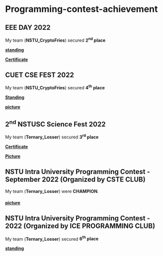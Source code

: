 # Programming-contest-achievement

## EEE DAY 2022
My team (**NSTU_CryptoFries**) secured **2<sup>nd</sup> place**

[**standing**](https://github.com/A-R-Rony/Programming-contest-achievement/blob/main/eee%20day%20standing.jpg)

[**Certificate**](https://github.com/A-R-Rony/Programming-contest-achievement/blob/main/eee%20day%20certificate.jpg)


## CUET CSE FEST 2022 
My team (**NSTU_CryptoFries**) secured **4<sup>th</sup> place**

[**Standing**](https://toph.co/c/cuet-cse-fest-2022-inter-university-divisional/standings)

[**picture**](https://github.com/A-R-Rony/Programming-contest-achievement/blob/main/cuet%20cse%20fest%202022.jpg)
## 2<sup>nd</sup> NSTUSC Science Fest 2022
My team (**Ternary_Losser**) secured **3<sup>rd</sup> place** 

[**Certificate**](https://github.com/A-R-Rony/Programming-contest-achievement/blob/main/science%20fest%202022%20certificate.jpg)

[**Picture**](https://github.com/A-R-Rony/Programming-contest-achievement/blob/main/science%20fest%202022.jpg)

## NSTU Intra University Programming Contest - September 2022 (Organized by CSTE CLUB)
My team (**Ternary_Losser**) were **CHAMPION**.
#### [picture](https://github.com/A-R-Rony/Programming-contest-achievement/blob/main/image%201.jpg)

## NSTU Intra University Programming Contest - 2022 (Organized by ICE PROGRAMMING CLUB)
My team (**Ternary_Losser**) secured **6<sup>th</sup> place**

[**standing**](https://www.hackerrank.com/contests/nstu-intra-university-programming-contest-2022-icepc/leaderboard?fbclid=IwAR1Tpw0iKxcHlh3dlJRvWxXt49b521A6kkqZquoAluSE-N4CmxVhHrOFxGE)




